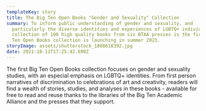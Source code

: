 ```yaml
---
templateKey: story
title: The Big Ten Open Books "Gender and Sexuality" Collection
summary: To inform public understanding of gender and sexuality, and
  particularly the diverse identities and experiences of LGBTQ+ individuals, a
  collection of 100 high quality books from six BTAA presses is the first Big
  Ten Open Books collection is launching in summer 2023.
storyImage: assets/shutterstock_1808618392.jpg
date: 2021-10-11T17:25:42.690Z
---
```

T﻿he first Big Ten Open Books collection focuses on gender and sexuality studies, with an especial emphasis on LGBTQ+ identities. From first person narratives of discrimination to celebrations of art and creativity, readers will find a wealth of stories, studies, and analyses in these books - available for free to read and reuse thanks to the libraries of the Big Ten Academic Alliance and the presses that they support.